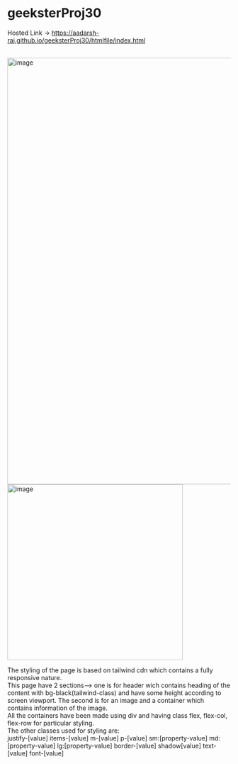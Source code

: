 # geeksterProj30

Hosted Link -> https://aadarsh-raj.github.io/geeksterProj30/htmlfile/index.html

<br>
<img width="960" alt="image" src="https://github.com/Aadarsh-Raj/geeksterProj30/assets/74525154/0d921743-add0-406c-a39b-f80e326289bf">
<br>

<img width="396" alt="image" src="https://github.com/Aadarsh-Raj/geeksterProj30/assets/74525154/ce534c8e-958a-4591-94f6-f551320b6d9c">
<br>

The styling of the page is based on tailwind cdn which contains a fully responsive nature. <br>
This page have 2 sections--> one is for header wich contains heading of the content with bg-black(tailwind-class) and have some height according to screen viewport. 
The second is for an image and a container which contains information of the image.<br>
All the containers have been made using div and having class flex, flex-col, flex-row for particular styling. <br>
The other classes used for styling are: <br>
justify-[value] 
items-[value] 
m-[value]
p-[value]
sm:[property-value]
md:[property-value]
lg:[property-value]
border-[value]
shadow[value]
text-[value]
font-[value]
